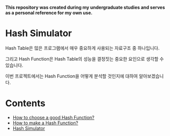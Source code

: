 **This repository was created during my undergraduate studies and serves as a personal reference for my own use.**

Hash Simulator
==============

Hash Table은 많은 프로그램에서 매우 중요하게 사용되는 자료구조 중 하나입니다.

그리고 Hash Function은 Hash Table의 성능을 결정짓는 중요한 요인으로 생각할 수 있습니다.

이번 프로젝트에서는 Hash Function을 어떻게 분석할 것인지에 대하여 알아보겠습니다.
     
Contents
========
* [How to choose a good Hash Function?](https://github.com/minseok127/Hash-Simulator/wiki/How-to-choose-a-good-Hash-Function%3F)
* [How to make a Hash Function?](https://github.com/minseok127/Hash-Simulator/wiki/How-to-make-a-Hash-Function%3F)
* [Hash Simulator](https://github.com/minseok127/Hash-Simulator/wiki/Hash-Simulator)   
